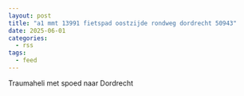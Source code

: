 ```yaml
---
layout: post
title: "a1 mmt 13991 fietspad oostzijde rondweg dordrecht 50943"
date: 2025-06-01
categories: 
  - rss
tags: 
  - feed
---
```


Traumaheli met spoed naar Dordrecht
